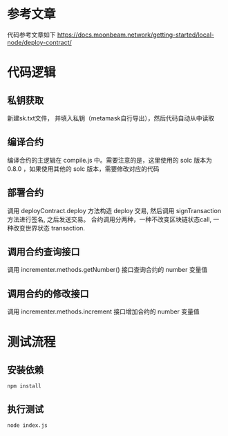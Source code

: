 # 参考文章
代码参考文章如下
https://docs.moonbeam.network/getting-started/local-node/deploy-contract/

# 代码逻辑
## 私钥获取
新建sk.txt文件， 并填入私钥（metamask自行导出），然后代码自动从中读取

## 编译合约  
编译合约的主逻辑在 compile.js 中。需要注意的是，这里使用的 solc 版本为 0.8.0 ，如果使用其他的 solc 版本，需要修改对应的代码

## 部署合约  
调用 deployContract.deploy 方法构造 deploy 交易, 然后调用 signTransaction 方法进行签名, 之后发送交易。 
合约调用分两种，一种不改变区块链状态call, 一种改变世界状态 transaction. 

## 调用合约查询接口  
调用 incrementer.methods.getNumber() 接口查询合约的 number 变量值

## 调用合约的修改接口
调用 incrementer.methods.increment 接口增加合约的 number 变量值

# 测试流程
## 安装依赖
```
npm install
```

## 执行测试
```
node index.js
```